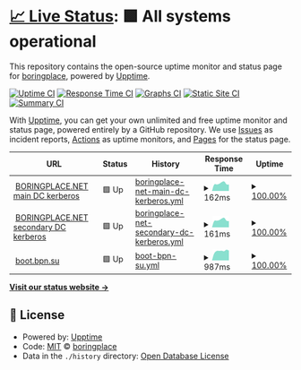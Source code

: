 # [📈 Live Status](https://status.bpn.su): <!--live status--> **🟩 All systems operational**

This repository contains the open-source uptime monitor and status page for [boringplace](https://status.bpn.su), powered by [Upptime](https://github.com/upptime/upptime).

[![Uptime CI](https://github.com/boringplace/status/workflows/Uptime%20CI/badge.svg)](https://github.com/boringplace/status/actions?query=workflow%3A%22Uptime+CI%22)
[![Response Time CI](https://github.com/boringplace/status/workflows/Response%20Time%20CI/badge.svg)](https://github.com/boringplace/status/actions?query=workflow%3A%22Response+Time+CI%22)
[![Graphs CI](https://github.com/boringplace/status/workflows/Graphs%20CI/badge.svg)](https://github.com/boringplace/status/actions?query=workflow%3A%22Graphs+CI%22)
[![Static Site CI](https://github.com/boringplace/status/workflows/Static%20Site%20CI/badge.svg)](https://github.com/boringplace/status/actions?query=workflow%3A%22Static+Site+CI%22)
[![Summary CI](https://github.com/boringplace/status/workflows/Summary%20CI/badge.svg)](https://github.com/boringplace/status/actions?query=workflow%3A%22Summary+CI%22)

With [Upptime](https://upptime.js.org), you can get your own unlimited and free uptime monitor and status page, powered entirely by a GitHub repository. We use [Issues](https://github.com/boringplace/status/issues) as incident reports, [Actions](https://github.com/boringplace/status/actions) as uptime monitors, and [Pages](https://status.bpn.su) for the status page.

<!--start: status pages-->
<!-- This summary is generated by Upptime (https://github.com/upptime/upptime) -->
<!-- Do not edit this manually, your changes will be overwritten -->
<!-- prettier-ignore -->
| URL | Status | History | Response Time | Uptime |
| --- | ------ | ------- | ------------- | ------ |
| <img alt="" src="https://icons.duckduckgo.com/ip3/null.ico" height="13"> [BORINGPLACE.NET main DC kerberos](hp.boringplace.org) | 🟩 Up | [boringplace-net-main-dc-kerberos.yml](https://github.com/boringplace/status/commits/HEAD/history/boringplace-net-main-dc-kerberos.yml) | <details><summary><img alt="Response time graph" src="./graphs/boringplace-net-main-dc-kerberos/response-time-week.png" height="20"> 162ms</summary><br><a href="https://status.bpn.su/history/boringplace-net-main-dc-kerberos"><img alt="Response time 190" src="https://img.shields.io/endpoint?url=https%3A%2F%2Fraw.githubusercontent.com%2Fboringplace%2Fstatus%2FHEAD%2Fapi%2Fboringplace-net-main-dc-kerberos%2Fresponse-time.json"></a><br><a href="https://status.bpn.su/history/boringplace-net-main-dc-kerberos"><img alt="24-hour response time 140" src="https://img.shields.io/endpoint?url=https%3A%2F%2Fraw.githubusercontent.com%2Fboringplace%2Fstatus%2FHEAD%2Fapi%2Fboringplace-net-main-dc-kerberos%2Fresponse-time-day.json"></a><br><a href="https://status.bpn.su/history/boringplace-net-main-dc-kerberos"><img alt="7-day response time 162" src="https://img.shields.io/endpoint?url=https%3A%2F%2Fraw.githubusercontent.com%2Fboringplace%2Fstatus%2FHEAD%2Fapi%2Fboringplace-net-main-dc-kerberos%2Fresponse-time-week.json"></a><br><a href="https://status.bpn.su/history/boringplace-net-main-dc-kerberos"><img alt="30-day response time 170" src="https://img.shields.io/endpoint?url=https%3A%2F%2Fraw.githubusercontent.com%2Fboringplace%2Fstatus%2FHEAD%2Fapi%2Fboringplace-net-main-dc-kerberos%2Fresponse-time-month.json"></a><br><a href="https://status.bpn.su/history/boringplace-net-main-dc-kerberos"><img alt="1-year response time 190" src="https://img.shields.io/endpoint?url=https%3A%2F%2Fraw.githubusercontent.com%2Fboringplace%2Fstatus%2FHEAD%2Fapi%2Fboringplace-net-main-dc-kerberos%2Fresponse-time-year.json"></a></details> | <details><summary><a href="https://status.bpn.su/history/boringplace-net-main-dc-kerberos">100.00%</a></summary><a href="https://status.bpn.su/history/boringplace-net-main-dc-kerberos"><img alt="All-time uptime 86.76%" src="https://img.shields.io/endpoint?url=https%3A%2F%2Fraw.githubusercontent.com%2Fboringplace%2Fstatus%2FHEAD%2Fapi%2Fboringplace-net-main-dc-kerberos%2Fuptime.json"></a><br><a href="https://status.bpn.su/history/boringplace-net-main-dc-kerberos"><img alt="24-hour uptime 100.00%" src="https://img.shields.io/endpoint?url=https%3A%2F%2Fraw.githubusercontent.com%2Fboringplace%2Fstatus%2FHEAD%2Fapi%2Fboringplace-net-main-dc-kerberos%2Fuptime-day.json"></a><br><a href="https://status.bpn.su/history/boringplace-net-main-dc-kerberos"><img alt="7-day uptime 100.00%" src="https://img.shields.io/endpoint?url=https%3A%2F%2Fraw.githubusercontent.com%2Fboringplace%2Fstatus%2FHEAD%2Fapi%2Fboringplace-net-main-dc-kerberos%2Fuptime-week.json"></a><br><a href="https://status.bpn.su/history/boringplace-net-main-dc-kerberos"><img alt="30-day uptime 99.71%" src="https://img.shields.io/endpoint?url=https%3A%2F%2Fraw.githubusercontent.com%2Fboringplace%2Fstatus%2FHEAD%2Fapi%2Fboringplace-net-main-dc-kerberos%2Fuptime-month.json"></a><br><a href="https://status.bpn.su/history/boringplace-net-main-dc-kerberos"><img alt="1-year uptime 97.95%" src="https://img.shields.io/endpoint?url=https%3A%2F%2Fraw.githubusercontent.com%2Fboringplace%2Fstatus%2FHEAD%2Fapi%2Fboringplace-net-main-dc-kerberos%2Fuptime-year.json"></a></details>
| <img alt="" src="https://icons.duckduckgo.com/ip3/null.ico" height="13"> [BORINGPLACE.NET secondary DC kerberos](tcl.boringplace.org) | 🟩 Up | [boringplace-net-secondary-dc-kerberos.yml](https://github.com/boringplace/status/commits/HEAD/history/boringplace-net-secondary-dc-kerberos.yml) | <details><summary><img alt="Response time graph" src="./graphs/boringplace-net-secondary-dc-kerberos/response-time-week.png" height="20"> 161ms</summary><br><a href="https://status.bpn.su/history/boringplace-net-secondary-dc-kerberos"><img alt="Response time 188" src="https://img.shields.io/endpoint?url=https%3A%2F%2Fraw.githubusercontent.com%2Fboringplace%2Fstatus%2FHEAD%2Fapi%2Fboringplace-net-secondary-dc-kerberos%2Fresponse-time.json"></a><br><a href="https://status.bpn.su/history/boringplace-net-secondary-dc-kerberos"><img alt="24-hour response time 137" src="https://img.shields.io/endpoint?url=https%3A%2F%2Fraw.githubusercontent.com%2Fboringplace%2Fstatus%2FHEAD%2Fapi%2Fboringplace-net-secondary-dc-kerberos%2Fresponse-time-day.json"></a><br><a href="https://status.bpn.su/history/boringplace-net-secondary-dc-kerberos"><img alt="7-day response time 161" src="https://img.shields.io/endpoint?url=https%3A%2F%2Fraw.githubusercontent.com%2Fboringplace%2Fstatus%2FHEAD%2Fapi%2Fboringplace-net-secondary-dc-kerberos%2Fresponse-time-week.json"></a><br><a href="https://status.bpn.su/history/boringplace-net-secondary-dc-kerberos"><img alt="30-day response time 177" src="https://img.shields.io/endpoint?url=https%3A%2F%2Fraw.githubusercontent.com%2Fboringplace%2Fstatus%2FHEAD%2Fapi%2Fboringplace-net-secondary-dc-kerberos%2Fresponse-time-month.json"></a><br><a href="https://status.bpn.su/history/boringplace-net-secondary-dc-kerberos"><img alt="1-year response time 190" src="https://img.shields.io/endpoint?url=https%3A%2F%2Fraw.githubusercontent.com%2Fboringplace%2Fstatus%2FHEAD%2Fapi%2Fboringplace-net-secondary-dc-kerberos%2Fresponse-time-year.json"></a></details> | <details><summary><a href="https://status.bpn.su/history/boringplace-net-secondary-dc-kerberos">100.00%</a></summary><a href="https://status.bpn.su/history/boringplace-net-secondary-dc-kerberos"><img alt="All-time uptime 85.63%" src="https://img.shields.io/endpoint?url=https%3A%2F%2Fraw.githubusercontent.com%2Fboringplace%2Fstatus%2FHEAD%2Fapi%2Fboringplace-net-secondary-dc-kerberos%2Fuptime.json"></a><br><a href="https://status.bpn.su/history/boringplace-net-secondary-dc-kerberos"><img alt="24-hour uptime 100.00%" src="https://img.shields.io/endpoint?url=https%3A%2F%2Fraw.githubusercontent.com%2Fboringplace%2Fstatus%2FHEAD%2Fapi%2Fboringplace-net-secondary-dc-kerberos%2Fuptime-day.json"></a><br><a href="https://status.bpn.su/history/boringplace-net-secondary-dc-kerberos"><img alt="7-day uptime 100.00%" src="https://img.shields.io/endpoint?url=https%3A%2F%2Fraw.githubusercontent.com%2Fboringplace%2Fstatus%2FHEAD%2Fapi%2Fboringplace-net-secondary-dc-kerberos%2Fuptime-week.json"></a><br><a href="https://status.bpn.su/history/boringplace-net-secondary-dc-kerberos"><img alt="30-day uptime 99.71%" src="https://img.shields.io/endpoint?url=https%3A%2F%2Fraw.githubusercontent.com%2Fboringplace%2Fstatus%2FHEAD%2Fapi%2Fboringplace-net-secondary-dc-kerberos%2Fuptime-month.json"></a><br><a href="https://status.bpn.su/history/boringplace-net-secondary-dc-kerberos"><img alt="1-year uptime 97.85%" src="https://img.shields.io/endpoint?url=https%3A%2F%2Fraw.githubusercontent.com%2Fboringplace%2Fstatus%2FHEAD%2Fapi%2Fboringplace-net-secondary-dc-kerberos%2Fuptime-year.json"></a></details>
| <img alt="" src="https://icons.duckduckgo.com/ip3/null.ico" height="13"> [boot.bpn.su](boot.bpn.su) | 🟩 Up | [boot-bpn-su.yml](https://github.com/boringplace/status/commits/HEAD/history/boot-bpn-su.yml) | <details><summary><img alt="Response time graph" src="./graphs/boot-bpn-su/response-time-week.png" height="20"> 987ms</summary><br><a href="https://status.bpn.su/history/boot-bpn-su"><img alt="Response time 971" src="https://img.shields.io/endpoint?url=https%3A%2F%2Fraw.githubusercontent.com%2Fboringplace%2Fstatus%2FHEAD%2Fapi%2Fboot-bpn-su%2Fresponse-time.json"></a><br><a href="https://status.bpn.su/history/boot-bpn-su"><img alt="24-hour response time 1032" src="https://img.shields.io/endpoint?url=https%3A%2F%2Fraw.githubusercontent.com%2Fboringplace%2Fstatus%2FHEAD%2Fapi%2Fboot-bpn-su%2Fresponse-time-day.json"></a><br><a href="https://status.bpn.su/history/boot-bpn-su"><img alt="7-day response time 987" src="https://img.shields.io/endpoint?url=https%3A%2F%2Fraw.githubusercontent.com%2Fboringplace%2Fstatus%2FHEAD%2Fapi%2Fboot-bpn-su%2Fresponse-time-week.json"></a><br><a href="https://status.bpn.su/history/boot-bpn-su"><img alt="30-day response time 1127" src="https://img.shields.io/endpoint?url=https%3A%2F%2Fraw.githubusercontent.com%2Fboringplace%2Fstatus%2FHEAD%2Fapi%2Fboot-bpn-su%2Fresponse-time-month.json"></a><br><a href="https://status.bpn.su/history/boot-bpn-su"><img alt="1-year response time 1001" src="https://img.shields.io/endpoint?url=https%3A%2F%2Fraw.githubusercontent.com%2Fboringplace%2Fstatus%2FHEAD%2Fapi%2Fboot-bpn-su%2Fresponse-time-year.json"></a></details> | <details><summary><a href="https://status.bpn.su/history/boot-bpn-su">100.00%</a></summary><a href="https://status.bpn.su/history/boot-bpn-su"><img alt="All-time uptime 84.81%" src="https://img.shields.io/endpoint?url=https%3A%2F%2Fraw.githubusercontent.com%2Fboringplace%2Fstatus%2FHEAD%2Fapi%2Fboot-bpn-su%2Fuptime.json"></a><br><a href="https://status.bpn.su/history/boot-bpn-su"><img alt="24-hour uptime 100.00%" src="https://img.shields.io/endpoint?url=https%3A%2F%2Fraw.githubusercontent.com%2Fboringplace%2Fstatus%2FHEAD%2Fapi%2Fboot-bpn-su%2Fuptime-day.json"></a><br><a href="https://status.bpn.su/history/boot-bpn-su"><img alt="7-day uptime 100.00%" src="https://img.shields.io/endpoint?url=https%3A%2F%2Fraw.githubusercontent.com%2Fboringplace%2Fstatus%2FHEAD%2Fapi%2Fboot-bpn-su%2Fuptime-week.json"></a><br><a href="https://status.bpn.su/history/boot-bpn-su"><img alt="30-day uptime 99.71%" src="https://img.shields.io/endpoint?url=https%3A%2F%2Fraw.githubusercontent.com%2Fboringplace%2Fstatus%2FHEAD%2Fapi%2Fboot-bpn-su%2Fuptime-month.json"></a><br><a href="https://status.bpn.su/history/boot-bpn-su"><img alt="1-year uptime 97.81%" src="https://img.shields.io/endpoint?url=https%3A%2F%2Fraw.githubusercontent.com%2Fboringplace%2Fstatus%2FHEAD%2Fapi%2Fboot-bpn-su%2Fuptime-year.json"></a></details>

<!--end: status pages-->

[**Visit our status website →**](https://status.bpn.su)

## 📄 License

- Powered by: [Upptime](https://github.com/upptime/upptime)
- Code: [MIT](./LICENSE) © [boringplace](https://status.bpn.su)
- Data in the `./history` directory: [Open Database License](https://opendatacommons.org/licenses/odbl/1-0/)
